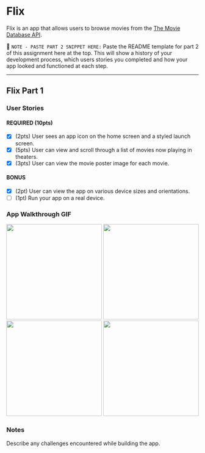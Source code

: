 # Flix

Flix is an app that allows users to browse movies from the [The Movie Database API](http://docs.themoviedb.apiary.io/#).

📝 `NOTE - PASTE PART 2 SNIPPET HERE:` Paste the README template for part 2 of this assignment here at the top. This will show a history of your development process, which users stories you completed and how your app looked and functioned at each step.

---

## Flix Part 1

### User Stories
#### REQUIRED (10pts)
- [x] (2pts) User sees an app icon on the home screen and a styled launch screen.
- [x] (5pts) User can view and scroll through a list of movies now playing in theaters.
- [x] (3pts) User can view the movie poster image for each movie.

#### BONUS
- [x] (2pt) User can view the app on various device sizes and orientations.
- [ ] (1pt) Run your app on a real device.

### App Walkthrough GIF
<img src="http://g.recordit.co/w1KY94IqN1.gif" width=250> 
<img src="http://g.recordit.co/37k0Nh7XSJ.gif" width=250><br>

<img src="http://g.recordit.co/ZO84KbgdTt.gif" width=250>
<img src="http://g.recordit.co/EQCQy2vsrP.gif" width=250><br>

### Notes
Describe any challenges encountered while building the app.
